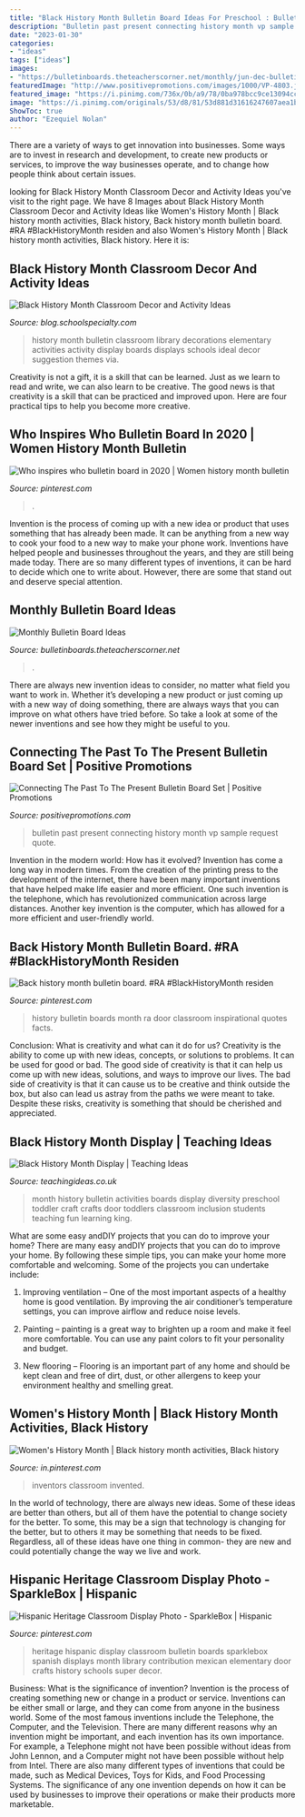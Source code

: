 ```yaml
---
title: "Black History Month Bulletin Board Ideas For Preschool : Bulletin Past Present Connecting History Month Vp Sample Request Quote"
description: "Bulletin past present connecting history month vp sample request quote"
date: "2023-01-30"
categories:
- "ideas"
tags: ["ideas"]
images:
- "https://bulletinboards.theteacherscorner.net/monthly/jun-dec-bulletin-boards.jpg"
featuredImage: "http://www.positivepromotions.com/images/1000/VP-4803.jpg"
featured_image: "https://i.pinimg.com/736x/0b/a9/78/0ba978bcc9ce13094cc0aa6698921b37.jpg"
image: "https://i.pinimg.com/originals/53/d8/81/53d881d31616247607aea1beb1628612.jpg"
ShowToc: true
author: "Ezequiel Nolan"
---
```



There are a variety of ways to get innovation into businesses. Some ways are to invest in research and development, to create new products or services, to improve the way businesses operate, and to change how people think about certain issues. 

	

		
looking for Black History Month Classroom Decor and Activity Ideas you've visit to the right page. We have 8 Images about Black History Month Classroom Decor and Activity Ideas like Women&#039;s History Month | Black history month activities, Black history, Back history month bulletin board. #RA #BlackHistoryMonth residen and also Women&#039;s History Month | Black history month activities, Black history. Here it is:
		
    
## Black History Month Classroom Decor And Activity Ideas

<img loading=lazy src="https://i.pinimg.com/originals/93/42/d1/9342d1b8f84a792911e70b2a494d3552.jpg" onerror="this.onerror=null;this.src='https://tse3.mm.bing.net/th?id=OIP.7A2wQvlUvEZQKp8gZ_hPYAEgDY&amp;pid=15.1';" alt="Black History Month Classroom Decor and Activity Ideas">

_Source: blog.schoolspecialty.com_

>history month bulletin classroom library decorations elementary activities activity display boards displays schools ideal decor suggestion themes via. 

	

Creativity is not a gift, it is a skill that can be learned. Just as we learn to read and write, we can also learn to be creative. The good news is that creativity is a skill that can be practiced and improved upon. Here are four practical tips to help you become more creative.

    
## Who Inspires Who Bulletin Board In 2020 | Women History Month Bulletin

<img loading=lazy src="https://i.pinimg.com/736x/0b/a9/78/0ba978bcc9ce13094cc0aa6698921b37.jpg" onerror="this.onerror=null;this.src='https://tse1.mm.bing.net/th?id=OIP.UUWK1zW6IVSVtN7boOjqdAHaFj&amp;pid=15.1';" alt="Who inspires who bulletin board in 2020 | Women history month bulletin">

_Source: pinterest.com_

>. 

	

Invention is the process of coming up with a new idea or product that uses something that has already been made. It can be anything from a new way to cook your food to a new way to make your phone work. Inventions have helped people and businesses throughout the years, and they are still being made today. There are so many different types of inventions, it can be hard to decide which one to write about. However, there are some that stand out and deserve special attention.

    
## Monthly Bulletin Board Ideas

<img loading=lazy src="https://bulletinboards.theteacherscorner.net/monthly/jun-dec-bulletin-boards.jpg" onerror="this.onerror=null;this.src='https://tse1.mm.bing.net/th?id=OIP.jdf80wM5KiT8JVABmTGmAQAAAA&amp;pid=15.1';" alt="Monthly Bulletin Board Ideas">

_Source: bulletinboards.theteacherscorner.net_

>. 

	

There are always new invention ideas to consider, no matter what field you want to work in. Whether it’s developing a new product or just coming up with a new way of doing something, there are always ways that you can improve on what others have tried before. So take a look at some of the newer inventions and see how they might be useful to you.

    
## Connecting The Past To The Present Bulletin Board Set | Positive Promotions

<img loading=lazy src="http://www.positivepromotions.com/images/1000/VP-4803.jpg" onerror="this.onerror=null;this.src='https://tse2.mm.bing.net/th?id=OIP.lMb0Wmsn27oqzhwmCzmO-wHaHa&amp;pid=15.1';" alt="Connecting The Past To The Present Bulletin Board Set | Positive Promotions">

_Source: positivepromotions.com_

>bulletin past present connecting history month vp sample request quote. 

	

Invention in the modern world: How has it evolved?
Invention has come a long way in modern times. From the creation of the printing press to the development of the internet, there have been many important inventions that have helped make life easier and more efficient. One such invention is the telephone, which has revolutionized communication across large distances. Another key invention is the computer, which has allowed for a more efficient and user-friendly world.

    
## Back History Month Bulletin Board. #RA #BlackHistoryMonth Residen

<img loading=lazy src="https://i.pinimg.com/736x/45/f7/76/45f7765ed81c057494334116be5ccf05.jpg" onerror="this.onerror=null;this.src='https://tse3.mm.bing.net/th?id=OIP.3BdlWBrpSSgqBjwsmDhndAHaJ3&amp;pid=15.1';" alt="Back history month bulletin board. #RA #BlackHistoryMonth residen">

_Source: pinterest.com_

>history bulletin boards month ra door classroom inspirational quotes facts. 

	

Conclusion: What is creativity and what can it do for us?
Creativity is the ability to come up with new ideas, concepts, or solutions to problems. It can be used for good or bad. The good side of creativity is that it can help us come up with new ideas, solutions, and ways to improve our lives. The bad side of creativity is that it can cause us to be creative and think outside the box, but also can lead us astray from the paths we were meant to take. Despite these risks, creativity is something that should be cherished and appreciated.

    
## Black History Month Display | Teaching Ideas

<img loading=lazy src="https://www.teachingideas.co.uk/sites/default/files/styles/718w/public/hist_blackhistorymonth.jpg?itok=sLewcqo0" onerror="this.onerror=null;this.src='https://tse2.mm.bing.net/th?id=OIP.Q6QJRi27VrIyUvNSQgLggAHaMY&amp;pid=15.1';" alt="Black History Month Display | Teaching Ideas">

_Source: teachingideas.co.uk_

>month history bulletin activities boards display diversity preschool toddler craft crafts door toddlers classroom inclusion students teaching fun learning king. 

	

What are some easy andDIY projects that you can do to improve your home?
There are many easy andDIY projects that you can do to improve your home. By following these simple tips, you can make your home more comfortable and welcoming. Some of the projects you can undertake include:
1. Improving ventilation – One of the most important aspects of a healthy home is good ventilation. By improving the air conditioner’s temperature settings, you can improve airflow and reduce noise levels.

2. Painting – painting is a great way to brighten up a room and make it feel more comfortable. You can use any paint colors to fit your personality and budget.

3. New flooring – Flooring is an important part of any home and should be kept clean and free of dirt, dust, or other allergens to keep your environment healthy and smelling great.

    
## Women&#039;s History Month | Black History Month Activities, Black History

<img loading=lazy src="https://i.pinimg.com/736x/58/b7/33/58b7336584d84ed9349232ebedf58115.jpg" onerror="this.onerror=null;this.src='https://tse3.mm.bing.net/th?id=OIP.nMQvDXBcKjRR6cqN4f3C7wHaFj&amp;pid=15.1';" alt="Women&#039;s History Month | Black history month activities, Black history">

_Source: in.pinterest.com_

>inventors classroom invented. 

	

In the world of technology, there are always new ideas. Some of these ideas are better than others, but all of them have the potential to change society for the better. To some, this may be a sign that technology is changing for the better, but to others it may be something that needs to be fixed. Regardless, all of these ideas have one thing in common- they are new and could potentially change the way we live and work.

    
## Hispanic Heritage Classroom Display Photo - SparkleBox | Hispanic

<img loading=lazy src="https://i.pinimg.com/originals/53/d8/81/53d881d31616247607aea1beb1628612.jpg" onerror="this.onerror=null;this.src='https://tse2.mm.bing.net/th?id=OIP.lV1bif9SFhMpwhIklrmtkwHaFc&amp;pid=15.1';" alt="Hispanic Heritage Classroom Display Photo - SparkleBox | Hispanic">

_Source: pinterest.com_

>heritage hispanic display classroom bulletin boards sparklebox spanish displays month library contribution mexican elementary door crafts history schools super decor. 

	

Business: What is the significance of invention?
Invention is the process of creating something new or change in a product or service. Inventions can be either small or large, and they can come from anyone in the business world. Some of the most famous inventions include the Telephone, the Computer, and the Television. There are many different reasons why an invention might be important, and each invention has its own importance. For example, a Telephone might not have been possible without ideas from John Lennon, and a Computer might not have been possible without help from Intel. 
There are also many different types of inventions that could be made, such as Medical Devices, Toys for Kids, and Food Processing Systems. The significance of any one invention depends on how it can be used by businesses to improve their operations or make their products more marketable.

